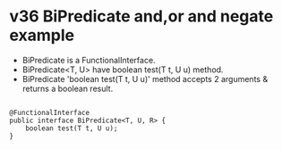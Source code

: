 # v36 BiPredicate and,or and negate example


 - BiPredicate is a FunctionalInterface.
 - BiPredicate<T, U> have boolean test(T t, U u) method.
 - BiPredicate 'boolean test(T t, U u)' method accepts 2 arguments & returns a boolean result. 
 
````

@FunctionalInterface
public interface BiPredicate<T, U, R> {
    boolean test(T t, U u);
}

````

